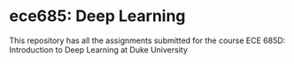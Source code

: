 # ece685: Deep Learning

This repository has all the assignments submitted for the course ECE 685D: Introduction to Deep Learning at Duke University
